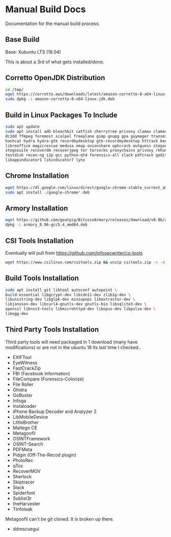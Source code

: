 # Manual Build Docs

Documentation for the manual build process.

## Base Build

Base: Xubuntu LTS (18.04)

This is about a 3rd of what gets installed/done.

## Corretto OpenJDK Distribution

```sh
cd /tmp/
wget https://corretto.aws/downloads/latest/amazon-corretto-8-x64-linux-jdk.deb && \\
sudo dpkg -i amazon-corretto-8-x64-linux-jdk.deb
```

## Build in Linux Packages To Include

```sh
sudo apt update
sudo apt install adb bleachbit catfish cherrytree privoxy clamav clamav-freshclam dcfldd \
dc3dd ffmpeg foremost scalpel freeplane gimp gnupg gpa guymager transmission guymager \
hashcat hydra hydra-gtk recordmydesktop gtk-recordmydesktop httrack keepassxc \
libreoffice magicrescue medusa nmap onionshare ophcrack outguess stegsnow steghide \
stegosuite recoverdm recoverjpeg tor torsocks proxychains privoxy rkhunter radare2 \
testdisk recon-ng i2p gcc python-qt4 forensics-all slack pdfcrack gedit curl libxss1 \
libappindicator1 libindicator7 lynx
```

## Chrome Installation

```sh
wget https://dl.google.com/linux/direct/google-chrome-stable_current_amd64.deb
sudo apt install ./google-chrome*.deb
```

## Armory Installation

```sh
wget https://github.com/goatpig/BitcoinArmory/releases/download/v0.96/armory_0.96-gcc5.4_amd64.deb
dpkg -i armory_0.96-gcc5.4_amd64.deb
```

## CSI Tools Installation

Eventually will pull from https://github.com/infosecwriter/cs-tools

```sh
wget https://www.csilinux.com/csitools.zip && unzip csitools.zip -o -d /
```


## Build Tools Installation

```sh
sudo apt install git libtool autoconf autopoint \
build-essential libgcrypt-dev libidn11-dev zlib1g-dev \
libunistring-dev libglpk-dev miniupnpc libextractor-dev \
libjansson-dev libcurl4-gnutls-dev gnutls-bin libsqlite3-dev \
openssl libnss3-tools libmicrohttpd-dev libopus-dev libpulse-dev \
libogg-dev
```

## Third Party Tools Installation

Third party tools will need packaged in 1 download (many have modifications) or are not in the ubuntu 18 lts last time I checked..

* EXIFTool
* EyeWitness
* FastCrackZip
* FBI (Facebook Information)
* FileCompare (Forensics-Colorize)
* File Roller
* Ghidra
* GoBuster
* Infoga
* Instaloader
* iPhone Backup Decoder and Analyzer 2
* LibMobileDevice
* LittleBrother
* Maltego CE
* Metagoofil
* OSINTFramework
* OSINT-Search
* PDFMeta
* Pidgin (Off-The-Recod plugin)
* PhotoRec
* qTox
* RecoverMOV
* Sherlock
* Skiptracer
* Slack
* Spiderfoot
* Sublist3r
* theHarvester
* TInfoleak

Metagoofil can't be git cloned.  It is broken up there.

* ddrescuegui
